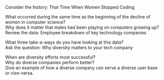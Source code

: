 Consider the history: That Time When Women Stopped Coding<br>

What occurred during the same time as the beginning of the decline of women in computer science?<br>
Why does it matter that males had been playing on computers growing up?<br>
Review the data: Employee breakdown of key technology companies<br>

What three take-a-ways do you have looking at this data?<br>
Ask the question: Why diversity matters to your tech company<br>

When are diversity efforts most successful?<br>
Why do diverse companies perform better?<br>
Give an example of how a diverse company can serve a diverse user base or vise-versa.<br>
